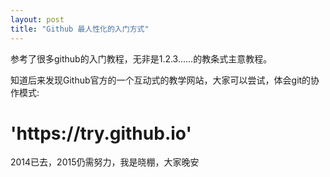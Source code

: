 ```yaml
---
layout: post
title: "Github 最人性化的入门方式"
---
```


参考了很多github的入门教程，无非是1.2.3……的教条式主意教程。

知道后来发现Github官方的一个互动式的教学网站，大家可以尝试，体会git的协作模式:

<h1>'https://try.github.io'</h1>

2014已去，2015仍需努力，我是晓棚，大家晚安